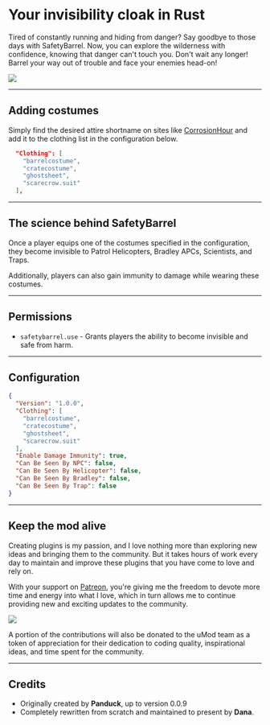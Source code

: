 # Your invisibility cloak in Rust
Tired of constantly running and hiding from danger? Say goodbye to those days with SafetyBarrel. Now, you can explore the wilderness with confidence, knowing that danger can't touch you. Don't wait any longer! Barrel your way out of trouble and face your enemies head-on!

![](https://i.imgur.com/SHNWh5s.png)

------

## Adding costumes
Simply find the desired attire shortname on sites like [CorrosionHour](https://www.corrosionhour.com/rust-item-list/) and add it to the clothing list in the configuration below.
```json
  "Clothing": [
    "barrelcostume",
    "cratecostume",
    "ghostsheet",
    "scarecrow.suit"
  ],
```

-------
## The science behind SafetyBarrel
Once a player equips one of the costumes specified in the configuration, they become invisible to Patrol Helicopters, Bradley APCs, Scientists, and Traps.

Additionally, players can also gain immunity to damage while wearing these costumes.

--------
## Permissions

- `safetybarrel.use` - Grants players the ability to become invisible and safe from harm.

-------
## Configuration
```json
{
  "Version": "1.0.0",
  "Clothing": [
    "barrelcostume",
    "cratecostume",
    "ghostsheet",
    "scarecrow.suit"
  ],
  "Enable Damage Immunity": true,
  "Can Be Seen By NPC": false,
  "Can Be Seen By Helicopter": false,
  "Can Be Seen By Bradley": false,
  "Can Be Seen By Trap": false
}
```

------
## Keep the mod alive
Creating plugins is my passion, and I love nothing more than exploring new ideas and bringing them to the community. But it takes hours of work every day to maintain and improve these plugins that you have come to love and rely on.

With your support on [Patreon](https://www.patreon.com/VisEntities), you're  giving me the freedom to devote more time and energy into what I love, which in turn allows me to continue providing new and exciting updates to the community.

![](https://i.imgur.com/XnVYNcw.png)

A portion of the contributions will also be donated to the uMod team as a token of appreciation for their dedication to coding quality, inspirational ideas, and time spent for the community.

------
## Credits
* Originally created by **Panduck**, up to version 0.0.9
* Completely rewritten from scratch and maintained to present by **Dana**.